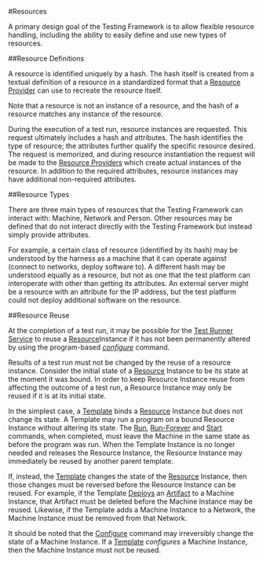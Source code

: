 #Resources

A primary design goal of the Testing Framework is to allow flexible resource handling, including the ability to easily define and 
use new types of resources.

##Resource Definitions

A resource is identified uniquely by a hash. The hash itself is created from a textual definition of a resource in a standardized 
format that a [Resource Provider](resource_providers.md) can use to recreate the resource itself.

Note that a resource is not an instance of a resource, and the hash of a resource matches any instance of the resource.

During the execution of a test run, resource instances are requested. This request ultimately includes a hash and attributes. 
The hash identifies the type of resource; the attributes further qualify the specific resource desired. The request is memorized, 
and during resource instantiation the request will be made to the [Resource Providers](resource_providers.md) which create actual 
instances of the resource. In addition to the required attributes, resource instances may have additional non-required attributes.

##Resource Types

There are three main types of resources that the Testing Framework can interact with: Machine, Network 
and Person. Other resources may be defined that do not interact directly with the Testing Framework but instead simply provide 
attributes.

For example, a certain class of resource (identified by its hash) may be understood by the harness as 
a machine that it can operate against (connect to networks, deploy software to). A different hash may be understood equally as a 
resource, but not as one that the test platform can interoperate with other than getting its attributes. An external server might be 
a resource with an attribute for the IP address, but the test platform could not deploy additional software on the resource.

##Resource Reuse

At the completion of a test run, it may be possible for the [Test Runner Service](test_runner_service.md) to reuse a 
[Resource](resources.md)Instance if it has not been permanently altered by using the program-based 
[*configure*](template_commands.md) command. 

Results of a test run must not be changed by the reuse of a resource instance. Consider the initial state of a 
[Resource](resources.md) Instance to be its state at the moment it was bound. In order to keep Resource Instance reuse from
affecting the outcome of a test run, a Resource Instance may only be reused if it is at its initial state.

In the simplest case, a [Template](templates.md) binds a [Resource](resources.md) Instance but does not change its state. A Template 
may run a program on a bound Resource Instance without altering its state. The [Run](template_commands.md#run), 
[Run-Forever](template_commands.md#run-forever) and [Start](template_commands.md#start) commands, 
when completed, must leave the Machine in the same state as before the program was run. When the Template Instance is no longer 
needed and releases the Resource Instance, the Resource Instance may immediately be reused by another parent template.

If, instead, the [Template](templates.md) changes the state of the [Resource](resources.md) Instance, then those changes must be 
reversed before the Resource Instance can be reused. For example, if the Template [Deploys](template_commands.md#deploy) an 
[Artifact](artifacts.md) to a Machine Instance, that Artifact must be deleted before the Machine Instance may be reused. Likewise, 
if the Template adds a Machine Instance to a Network, the Machine Instance must be removed from that Network.

It should be noted that the [Configure](template_commands.md#configure) command may irreversibly change the state of a
Machine Instance. If a [Template](templates.md) *configures* a Machine Instance, then the Machine Instance must not be reused.